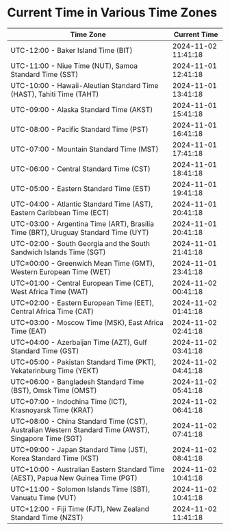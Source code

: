 # Current Time in Various Time Zones

| Time Zone | Current Time |
|-----------|--------------|
| UTC-12:00 - Baker Island Time (BIT) | 2024-11-02 11:41:18 |
| UTC-11:00 - Niue Time (NUT), Samoa Standard Time (SST) | 2024-11-01 12:41:18 |
| UTC-10:00 - Hawaii-Aleutian Standard Time (HAST), Tahiti Time (TAHT) | 2024-11-01 13:41:18 |
| UTC-09:00 - Alaska Standard Time (AKST) | 2024-11-01 15:41:18 |
| UTC-08:00 - Pacific Standard Time (PST) | 2024-11-01 16:41:18 |
| UTC-07:00 - Mountain Standard Time (MST) | 2024-11-01 17:41:18 |
| UTC-06:00 - Central Standard Time (CST) | 2024-11-01 18:41:18 |
| UTC-05:00 - Eastern Standard Time (EST) | 2024-11-01 19:41:18 |
| UTC-04:00 - Atlantic Standard Time (AST), Eastern Caribbean Time (ECT) | 2024-11-01 20:41:18 |
| UTC-03:00 - Argentina Time (ART), Brasília Time (BRT), Uruguay Standard Time (UYT) | 2024-11-01 20:41:18 |
| UTC-02:00 - South Georgia and the South Sandwich Islands Time (SGT) | 2024-11-01 21:41:18 |
| UTC±00:00 - Greenwich Mean Time (GMT), Western European Time (WET) | 2024-11-01 23:41:18 |
| UTC+01:00 - Central European Time (CET), West Africa Time (WAT) | 2024-11-02 00:41:18 |
| UTC+02:00 - Eastern European Time (EET), Central Africa Time (CAT) | 2024-11-02 01:41:18 |
| UTC+03:00 - Moscow Time (MSK), East Africa Time (EAT) | 2024-11-02 02:41:18 |
| UTC+04:00 - Azerbaijan Time (AZT), Gulf Standard Time (GST) | 2024-11-02 03:41:18 |
| UTC+05:00 - Pakistan Standard Time (PKT), Yekaterinburg Time (YEKT) | 2024-11-02 04:41:18 |
| UTC+06:00 - Bangladesh Standard Time (BST), Omsk Time (OMST) | 2024-11-02 05:41:18 |
| UTC+07:00 - Indochina Time (ICT), Krasnoyarsk Time (KRAT) | 2024-11-02 06:41:18 |
| UTC+08:00 - China Standard Time (CST), Australian Western Standard Time (AWST), Singapore Time (SGT) | 2024-11-02 07:41:18 |
| UTC+09:00 - Japan Standard Time (JST), Korea Standard Time (KST) | 2024-11-02 08:41:18 |
| UTC+10:00 - Australian Eastern Standard Time (AEST), Papua New Guinea Time (PGT) | 2024-11-02 10:41:18 |
| UTC+11:00 - Solomon Islands Time (SBT), Vanuatu Time (VUT) | 2024-11-02 10:41:18 |
| UTC+12:00 - Fiji Time (FJT), New Zealand Standard Time (NZST) | 2024-11-02 11:41:18 |
